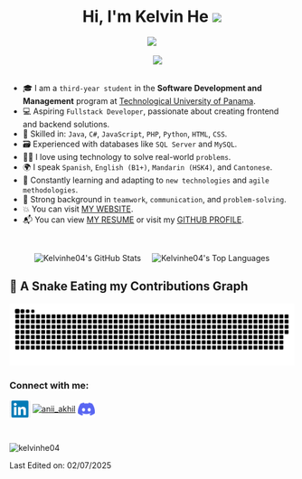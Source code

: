 <h1 align="center">Hi, I'm Kelvin He <img src="https://media.giphy.com/media/hvRJCLFzcasrR4ia7z/giphy.gif" width="35"></h1>

<p align="center">
  <a href="https://github.com/kelvinhe04/readme-typing-svg">
    <img src="https://readme-typing-svg.herokuapp.com?font=Time+New+Roman&color=%2355F532&size=25&center=true&vCenter=true&width=700&height=100&lines=Software+Development+Student+@+UTP;Aspiring+Fullstack+Developer;Teamwork+%7C+Adaptability+%7C+Problem+Solving;Skilled+in+Java,+C%23,+JS,+PHP,+Python;Database+Management:+SQL+Server,+MySQL;Always+learning+new+technologies">
  </a>
</p>

<picture>
  <img align="right" src="https://github.com/7oSkaaa/7oSkaaa/blob/main/Images/Right_Side.gif?raw=true" width="250px">
</picture>

<br><br>

- 🎓 I am a <code>third-year student</code> in the <strong>Software Development and Management</strong> program at <a href="https://utp.ac.pa/" target="_blank">Technological University of Panama</a>.
- 💻 Aspiring <code>Fullstack Developer</code>, passionate about creating frontend and backend solutions.
- 🔧 Skilled in: <code>Java</code>, <code>C#</code>, <code>JavaScript</code>, <code>PHP</code>, <code>Python</code>, <code>HTML</code>, <code>CSS</code>.
- 🗃️ Experienced with databases like <code>SQL Server</code> and <code>MySQL</code>.
- 👨‍💻 I love using technology to solve real-world <code>problems</code>.
- 🌍 I speak <code>Spanish</code>, <code>English (B1+)</code>, <code>Mandarin (HSK4)</code>, and <code>Cantonese</code>.
- 🌱 Constantly learning and adapting to <code>new technologies</code> and <code>agile methodologies</code>.
- 🤝 Strong background in <code>teamwork</code>, <code>communication</code>, and <code>problem-solving</code>.
- 💥 You can visit <a href=" " target="_blank">MY WEBSITE</a>.
- 📬 You can view <a href="https://github.com/kelvinhe04/kelvinhe04/raw/main/Kelvin_He_CV.pdf" target="_blank">MY RESUME</a> or visit my <a href="https://github.com/kelvinhe04" target="_blank">GITHUB PROFILE</a>.
<br>




<p align="center">
  <img alt="Kelvinhe04's GitHub Stats" 
       src="https://github-readme-stats.vercel.app/api/?username=kelvinhe04&show_icons=true&include_all_commits=true&count_private=true&theme=react&hide_border=true&bg_color=1F222E&title_color=F85D7F&icon_color=F8D866" 
       height="192px" />
  &nbsp;&nbsp;&nbsp;
  <img alt="Kelvinhe04's Top Languages" 
       src="https://github-readme-stats.vercel.app/api/top-langs/?username=kelvinhe04&langs_count=8&layout=compact&theme=react&hide_border=true&bg_color=1F222E&title_color=F85D7F&icon_color=F8D866" 
       height="192px" />
</p>

## 🐍 A Snake Eating my Contributions Graph

<p align="center">
  <img src="https://github.com/kelvinhe04/kelvinhe04/blob/output/github-snake-dark.svg" alt="snake gif" />
</p>

<h3 align="left">Connect with me:</h3>
<p align="left">
<a href="https://www.linkedin.com/in/kelvin-he-256986289/" target="blank"><img align="center" src="https://raw.githubusercontent.com/kelvinhe04/kelvinhe04/main/icons/Linkedin.png" alt="kelvin-he-256986289" height="30"  /></a>
<a href="https://www.instagram.com/khelvinw/" target="blank"><img align="center" src="https://raw.githubusercontent.com/rahuldkjain/github-profile-readme-generator/master/src/images/icons/Social/instagram.svg" alt="anii_akhil" height="30" /></a>
<a href="https://discord.com/users/606164676845371403" target="blank"><img align="center" src="https://raw.githubusercontent.com/kelvinhe04/kelvinhe04/main/icons/Discord.png" alt="kelvin0131" height="30"  /></a>
</p>
<br>
<p align="left"> 
  <img src="https://komarev.com/ghpvc/?username=kelvinhe04&label=Profile%20views&color=0e75b6&style=flat" alt="kelvinhe04" /> 
</p>

Last Edited on: 02/07/2025

